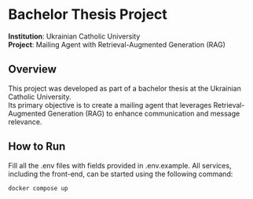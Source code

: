 # Bachelor Thesis Project

**Institution**: Ukrainian Catholic University  
**Project**: Mailing Agent with Retrieval-Augmented Generation (RAG)

## Overview

This project was developed as part of a bachelor thesis at the Ukrainian Catholic University.  
Its primary objective is to create a mailing agent that leverages Retrieval-Augmented Generation (RAG) to enhance communication and message relevance.

## How to Run

Fill all the .env files with fields provided in .env.example.
All services, including the front-end, can be started using the following command:

```bash
docker compose up
